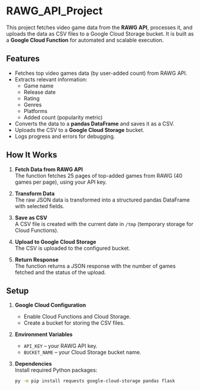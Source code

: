 # RAWG_API_Project

This project fetches video game data from the **RAWG API**, processes it, and uploads the data as CSV files to a Google Cloud Storage bucket. It is built as a **Google Cloud Function** for automated and scalable execution.

## Features

- Fetches top video games data (by user-added count) from RAWG API.
- Extracts relevant information:
    - Game name
    - Release date
    - Rating
    - Genres
    - Platforms
    - Added count (popularity metric)
- Converts the data to a **pandas DataFrame** and saves it as a CSV.
- Uploads the CSV to a **Google Cloud Storage** bucket.
- Logs progress and errors for debugging.

## How It Works

1. **Fetch Data from RAWG API**  
   The function fetches 25 pages of top-added games from RAWG (40 games per page), using your API key.

2. **Transform Data**  
   The raw JSON data is transformed into a structured pandas DataFrame with selected fields.

3. **Save as CSV**  
   A CSV file is created with the current date in `/tmp` (temporary storage for Cloud Functions).

4. **Upload to Google Cloud Storage**  
   The CSV is uploaded to the configured bucket.

5. **Return Response**  
   The function returns a JSON response with the number of games fetched and the status of the upload.

## Setup

1. **Google Cloud Configuration**
    - Enable Cloud Functions and Cloud Storage.
    - Create a bucket for storing the CSV files.

2. **Environment Variables**
    - `API_KEY` – your RAWG API key.
    - `BUCKET_NAME` – your Cloud Storage bucket name.

3. **Dependencies**  
   Install required Python packages:
   ```bash
   py -m pip install requests google-cloud-storage pandas flask
